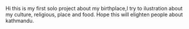 Hi this is my first solo project about my birthplace,I try to ilustration about my culture, religious, place and food. Hope this will elighten people about kathmandu.
